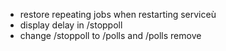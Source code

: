 - restore repeating jobs when restarting serviceù
- display delay in /stoppoll
- change /stoppoll to /polls and /polls remove
